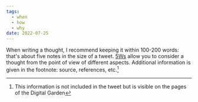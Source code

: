 ```yaml
---
tags:
  - when
  - how
  - why
date: 2022-07-25
---
```


When writing a thought, I recommend keeping it within 100-200 words: that's about five notes in the size of a tweet. [5Ws](..\The%205%20Ws%20and%201%20H.md) allow you to consider a thought from the point of view of different aspects. Additional information is given in the footnote: source, references, etc.[^202207271422-1]

[^202207271422-1]: This information is not included in the tweet but is visible on the pages of the Digital Garden
